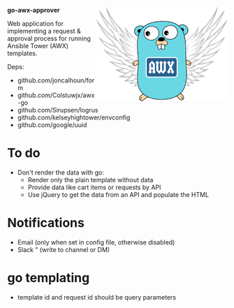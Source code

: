 __go-awx-approver__
<img align="right" src="logo/logo.png" alt="logo" width="300">

Web application for implementing a request &amp; approval process for running Ansible Tower (AWX) templates.


Deps:  
- github.com/joncalhoun/form
- github.com/Colstuwjx/awx-go
- github.com/Sirupsen/logrus
- github.com/kelseyhightower/envconfig
- github.com/google/uuid


# To do
- Don't render the data with go:
  - Render only the plain template without data
  - Provide data like cart items or requests by API
  - Use jQuery to get the data from an API and populate the HTML

# Notifications
- Email (only when set in config file, otherwise disabled)
- Slack " (write to channel or DM)



# go templating
- template id and request id should be query parameters
